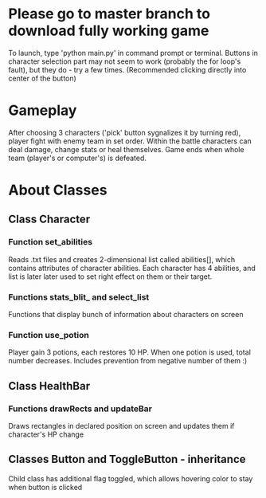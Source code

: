 # Please go to master branch to download fully working game
To launch, type 'python main.py' in command prompt or terminal.
Buttons in character selection part may not seem to work (probably the for loop's fault), but they do - try a few times.
(Recommended clicking directly into center of the button)
# Gameplay
After choosing 3 characters ('pick' button sygnalizes it by turning red), player fight with enemy team in set order.
Within the battle characters can deal damage, change stats or heal themselves.
Game ends when whole team (player's or computer's) is defeated.
# About Classes
## Class Character 
### Function set_abilities
Reads .txt files and creates 2-dimensional list called abilities[], which contains attributes of character abilities.
Each character has 4 abilities, and list is later later used to set right effect on them or their target.
### Functions stats_blit_ and select_list
Functions that display bunch of information about characters on screen
### Function use_potion
Player gain 3 potions, each restores 10 HP. When one potion is used, total number decreases. Includes prevention from negative number of them :)
## Class HealthBar 
### Functions drawRects and updateBar
Draws rectangles in declared position on screen and updates them if character's HP change
## Classes Button and ToggleButton - inheritance
Child class has additional flag toggled, which allows hovering color to stay when button is clicked
